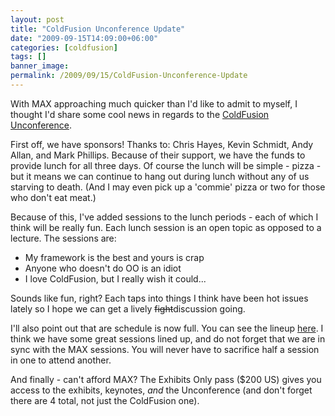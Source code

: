 ```yaml
---
layout: post
title: "ColdFusion Unconference Update"
date: "2009-09-15T14:09:00+06:00"
categories: [coldfusion]
tags: []
banner_image: 
permalink: /2009/09/15/ColdFusion-Unconference-Update
---
```


With MAX approaching much quicker than I'd like to admit to myself, I thought I'd share some cool news in regards to the <a href="http://www.raymondcamden.com/page.cfm/ColdFusion-Unconference">ColdFusion Unconference</a>.

First off, we have sponsors! Thanks to: Chris Hayes, Kevin Schmidt, Andy Allan, and Mark Phillips. Because of their support, we have the funds to provide lunch for all three days. Of course the lunch will be simple - pizza - but it means we can continue to hang out during lunch without any of us starving to death. (And I may even pick up a 'commie' pizza or two for those who don't eat meat.) 

Because of this, I've added sessions to the lunch periods - each of which I think will be really fun. Each lunch session is an open topic as opposed to a lecture. The sessions are:

<ul>
<li>My framework is the best and yours is crap</li>
<li>Anyone who doesn't do OO is an idiot</li>
<li>I love ColdFusion, but I really wish it could...</li>
</ul>

Sounds like fun, right? Each taps into things I think have been hot issues lately so I hope we can get a lively <strike>fight</strike>discussion going.

I'll also point out that are schedule is now full. You can see the lineup <a href="http://www.coldfusionjedi.com/page.cfm/ColdFusion-Unconference">here</a>. I think we have some great sessions lined up, and do not forget that we are in sync with the MAX sessions. You will never have to sacrifice half a session in one to attend another. 

And finally - can't afford MAX? The Exhibits Only pass ($200 US) gives you access to the exhibits, keynotes, <i>and</i> the Unconference (and don't forget there are 4 total, not just the ColdFusion one).